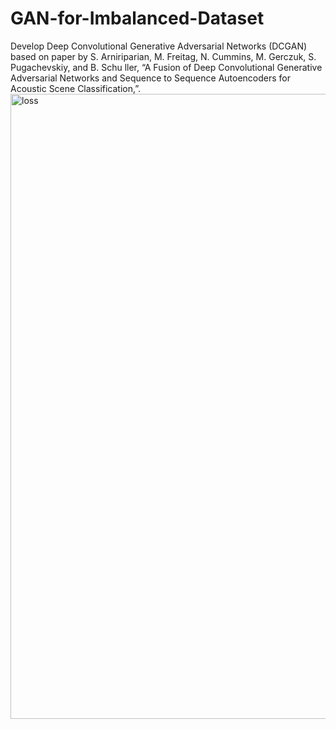 # GAN-for-Imbalanced-Dataset
Develop Deep Convolutional Generative Adversarial Networks (DCGAN) based on paper by S. Arniriparian, M. Freitag, N. Cummins, M. Gerczuk, S. Pugachevskiy, and B. Schu ller, “A Fusion of Deep Convolutional Generative Adversarial Networks and Sequence to Sequence Autoencoders for Acoustic Scene Classification,”.
<img width="1500" height="1000" alt="loss" src="https://github.com/user-attachments/assets/8a6d63da-cf56-468c-8b9a-778b614cc13f" />
